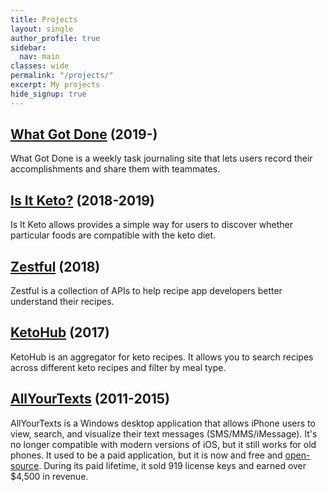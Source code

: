 ```yaml
---
title: Projects
layout: single
author_profile: true
sidebar:
  nav: main
classes: wide
permalink: "/projects/"
excerpt: My projects
hide_signup: true
---
```


## [What Got Done](https://whatgotdone.com) (2019-)

What Got Done is a weekly task journaling site that lets users record their accomplishments and share them with teammates.

## [Is It Keto?](https://isitketo.org) (2018-2019)

Is It Keto allows provides a simple way for users to discover whether particular foods are compatible with the keto diet.

## [Zestful](https://zestfuldata.com) (2018)

Zestful is a collection of APIs to help recipe app developers better understand their recipes.

## [KetoHub](https://ketohub.io) (2017)

KetoHub is an aggregator for keto recipes. It allows you to search recipes across different keto recipes and filter by meal type.

## [AllYourTexts](http://allyourtexts.com) (2011-2015)

AllYourTexts is a Windows desktop application that allows iPhone users to view, search, and visualize their text messages (SMS/MMS/iMessage). It's no longer compatible with modern versions of iOS, but it still works for old phones. It used to be a paid application, but it is now and free and [open-source](https://github.com/AllYourTexts/AllYourTexts). During its paid lifetime, it sold 919 license keys and earned over $4,500 in revenue.
